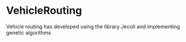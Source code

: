 VehicleRouting
==============

Vehicle routing has developed using the library Jecoli and implementing genetic algorithms